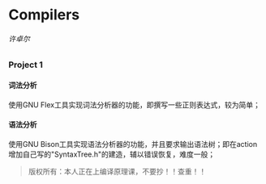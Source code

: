 # Compilers
###### 许卓尔

### Project 1

#### 词法分析
使用GNU Flex工具实现词法分析器的功能，即撰写一些正则表达式，较为简单；

#### 语法分析
使用GNU Bison工具实现语法分析器的功能，并且要求输出语法树；即在action增加自己写的"SyntaxTree.h"的建造，辅以错误恢复，难度一般；

> 版权所有：本人正在上编译原理课，不要抄！！查重！！
